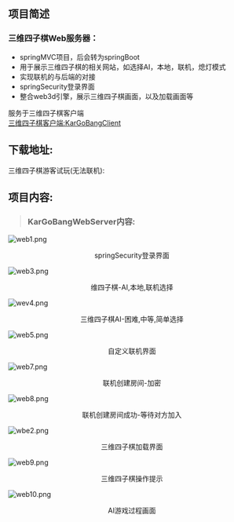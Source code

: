 ## 项目简述
### 三维四子棋Web服务器：
- springMVC项目，后会转为springBoot
- 用于展示三维四子棋的相关网站，如选择AI，本地，联机，熄灯模式
- 实现联机的与后端的对接
- springSecurity登录界面
- 整合web3d引擎，展示三维四子棋画面，以及加载画面等 <br>

服务于三维四子棋客户端 <br>
[三维四子棋客户端:KarGoBangClient](https://github.com/MrOwenovo/KarGoBangClient)

## 下载地址:
三维四子棋游客试玩(无法联机):

## 项目内容:
> ### KarGoBangWebServer内容:
![web1.png](https://s2.loli.net/2022/07/01/6Lplj4e1DQzHbUd.png)
<p align="center">springSecurity登录界面</p>

![web3.png](https://s2.loli.net/2022/07/01/fmsPlG7W8cydizC.png)
<p align="center">维四子棋-AI,本地,联机选择</p>

![wev4.png](https://s2.loli.net/2022/07/01/rN7jUsVJqiX2Fbz.png)
<p align="center">三维四子棋AI-困难,中等,简单选择</p>

![web5.png](https://s2.loli.net/2022/07/01/xs9tub6zK5LFXPV.png)
<p align="center">自定义联机界面</p>

![web7.png](https://s2.loli.net/2022/07/01/C9EMjskc2Iz7YXh.png)
<p align="center">联机创建房间-加密</p>

![web8.png](https://s2.loli.net/2022/07/01/7dyaiexk65EslnP.png)
<p align="center">联机创建房间成功-等待对方加入</p>

![wbe2.png](https://s2.loli.net/2022/07/01/bIhHDMVkUL2Z5Tw.png)
<p align="center">三维四子棋加载界面</p>

![web9.png](https://s2.loli.net/2022/07/01/8oAu592ghDTQMsx.png)
<p align="center">三维四子棋操作提示</p>

![web10.png](https://s2.loli.net/2022/07/01/UcNkqfzlKa5B4JV.png)
<p align="center">AI游戏过程画面</p>


<br>

